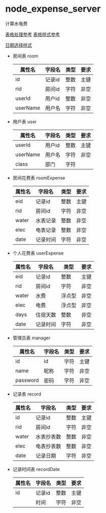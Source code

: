 # node_expense_server
计算水电费

[表格处理参考](https://blog.csdn.net/qq_17828675/article/details/78801126)
[表格样式参考](https://blog.csdn.net/dopamy_busymonkey/article/details/79106660)

[日期选择样式](http://code.ciaoca.com/jquery/cxCalendar/)

- 房间表 room  

  | 属性名   | 字段名 | 类型 | 要求 |
  | ------ | ------ | ---- | ---- |
  | id       | 记录id | 整数 | 主键 |
  | rid      | 房间id | 字符 | 非空 |
  | userId   | 用户id | 整数 | 非空 |
  | userName | 用户名 | 字符 | 非空 |

  

- 用户表 user
  
  | 属性名   | 字段名 | 类型 | 要求 |
  | -------- | ------ | ---- | ---- |
  | userId   | 用户id | 整数 | 主键 |
  | userName | 用户名 | 字符 | 非空 |
  | class    | 部门   | 字符 |      |
  
  
  
- 房间花费表 roomExpense
  
  | 属性名 | 字段名   | 类型 | 要求 |
  | ------ | -------- | ---- | ---- |
  | eid    | 记录id   | 整数 | 主键 |
  | rid    | 房间id   | 字符 | 非空 |
  | water  | 水表记录 | 整数 | 非空 |
  | elec   | 电表记录 | 整数 | 非空 |
  | date   | 记录时间 | 字符 | 非空 |
  
  
  
- 个人花费表 userExpense
  
  | 属性名 | 字段名   | 类型   | 要求 |
  | ------ | -------- | ------ | ---- |
  | eid    | 记录id   | 整数   | 主键 |
  | rid    | 房间id   | 字符   | 非空 |
  | water  | 水费     | 浮点型 | 非空 |
  | elec   | 电费     | 浮点型 | 非空 |
  | days   | 住宿天数 | 整数   | 非空 |
  | date   | 记录时间 | 字符   | 非空 |
  
  
  
- 管理员表 manager

  | 属性名   | 字段名 | 类型 | 要求 |
  | -------- | ------ | ---- | ---- |
  | id       | id     | 字符 | 主键 |
  | name     | 昵称   | 字符 | 非空 |
  | password | 密码   | 字符 | 非空 |



- 记录表 record

  | 属性名 | 字段名     | 类型 | 要求 |
  | ------ | ---------- | ---- | ---- |
  | id     | 记录id     | 整数 | 主键 |
  | rid    | 房间id     | 字符 | 非空 |
  | water  | 水表抄表数 | 整数 | 非空 |
  | elec   | 电表抄表数 | 整数 | 非空 |
  | date   | 记录日期   | 字符 | 非空 |

  
  
- 记录时间表 recordDate

  | 属性名 | 字段名 | 类型 | 要求 |
  | ------ | ------ | ---- | ---- |
  | id     | 记录id | 整数 | 主键 |
  |        | 时间   | 字符 | 非空 |

  

